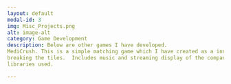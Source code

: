 ```yaml
---
layout: default
modal-id: 3
img: Misc_Projects.png
alt: image-alt
category: Game Development
description: Below are other games I have developed.
MediCrush. This is a simple matching game which I have created as a innovation time project at Medidata Solutions.  Plays like CandyCrush with Match 3 
breaking the tiles.  Includes music and streaming display of the companies' offerings.  Programmed in Java for the Android platform.  No external
libraries used.

---
```

